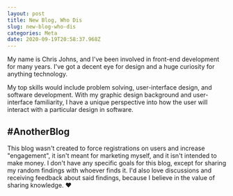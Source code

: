 ```yaml
---
layout: post
title: New Blog, Who Dis
slug: new-blog-who-dis
categories: Meta
date: 2020-09-19T20:58:37.968Z
---
```


My name is Chris Johns, and I've been involved in front-end development for many years. I've got a decent eye for design and a huge curiosity for anything technology.

My top skills would include problem solving, user-interface design, and software development. With my graphic design background and user-interface familiarity, I have a unique perspective into how the user will interact with a particular design in software.

## #AnotherBlog

This blog wasn't created to force registrations on users and increase "engagement", it isn't meant for marketing myself, and it isn't intended to make money. I don't have any specific goals for this blog, except for sharing my random findings with whoever finds it. I'd also love discussions and receiving feedback about said findings, because I believe in the value of sharing knowledge. ❤️
